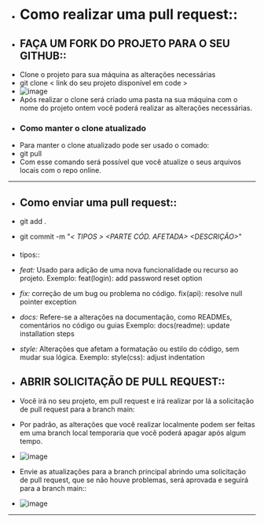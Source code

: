 - # Como realizar uma pull request::
- ## FAÇA UM FORK DO PROJETO PARA O SEU GITHUB::
- Clone o projeto para sua máquina as alterações necessárias
- git clone < link do seu projeto disponível em code >
- ![image](https://github.com/user-attachments/assets/5fe93a4c-dea0-432c-9435-4206e792afec)
- Após realizar o clone será criado uma pasta na sua máquina com o nome do projeto ontem você poderá realizar as alterações necessárias.
- ### Como manter o clone atualizado
- Para manter o clone atualizado pode ser usado o comado:
- git pull
- Com esse comando será possível que você atualize o seus arquivos locais com o repo online.
---
- ## Como enviar uma pull request::
- git add .
- git commit -m "*< TIPOS > <PARTE CÓD. AFETADA> <DESCRIÇÃO>*"
- ####
  tipos::
- *feat:* Usado para adição de uma nova funcionalidade ou recurso ao projeto.
  Exemplo: feat(login): add password reset option  
- *fix:* correção de um bug ou problema no código.
  fix(api): resolve null pointer exception  
- *docs:* Refere-se a alterações na documentação, como READMEs, comentários no código ou guias
  Exemplo: docs(readme): update installation steps  
- *style:* Alterações que afetam a formatação ou estilo do código, sem mudar sua lógica.
  Exemplo: style(css): adjust indentation  
- ## ABRIR SOLICITAÇÃO DE PULL REQUEST::
- Você irá no seu projeto, em pull request e irá realizar por lá a solicitação de pull request para a branch main:
- Por padrão, as alterações que você realizar localmente podem ser feitas em uma branch local temporaria que você poderá apagar após algum tempo.
- ![image](https://github.com/user-attachments/assets/b77dd26e-9d7c-4752-8286-4bcb8ff57d4a)

- Envie as atualizações para a branch principal abrindo uma solicitação de pull request, que se não houve problemas, será aprovada e seguirá para a branch main::

- ![image](https://github.com/user-attachments/assets/a8999d0b-6351-4e38-a3a7-38ec96d537aa)
- ---



